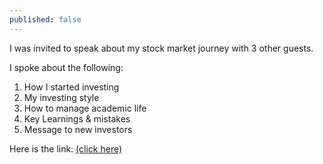 ```yaml
---
published: false
---
```


I was invited to speak about my stock market journey with 3 other guests.

I spoke about the following:
1. How I started investing
2. My investing style
3. How to manage academic life
4. Key Learnings & mistakes
5. Message to new investors

Here is the link: [(click here)](https://www.youtube.com/watch?v=5h_yrgn-9jw&list=WL&index=52&t=)
